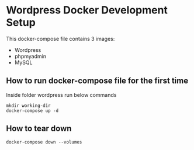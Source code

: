 Wordpress Docker Development Setup
==================================

This docker-compose file contains 3 images:
* Wordpress
* phpmyadmin
* MySQL

## How to run docker-compose file for the first time
Inside folder wordpress run below commands

```
mkdir working-dir
docker-compose up -d
```

## How to tear down
```
docker-compose down --volumes
```
